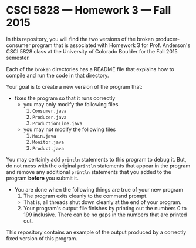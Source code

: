 # CSCI 5828 &mdash; Homework 3 &mdash; Fall 2015

In this repository, you will find the two versions of the broken
producer-consumer program that is associated with Homework 3 for
Prof. Anderson's CSCI 5828 class at the University of Colorado
Boulder for the Fall 2015 semester.

Each of the `broken` directories has a README file that explains how
to compile and run the code in that directory.

Your goal is to create a new version of the program that:

* fixes the program so that it runs correctly
  * you may only modify the following files
    1. `Consumer.java`
    2. `Producer.java`
    3. `ProductionLine.java`
  * you may not modify the following files
    1. `Main.java`
    2. `Monitor.java`
    3. `Product.java`

You may certainly add `println` statements to this program to debug it.
But, do not mess with the original `println` statements that appear
in the program and remove any additional `println` statements that
you added to the program **before** you submit it.

* You are done when the following things are true of your new program
  1. The program exits cleanly to the command prompt.
    * That is, all threads shut down cleanly at the end of your program.
  2. Your program's output file finishes by printing out the numbers
     0 to 199 inclusive. There can be no gaps in the numbers that are
     printed out.

This repository contains an example of the output produced by a correctly
fixed version of this program.
